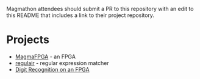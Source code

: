 Magmathon attendees should submit a PR to this repository with an edit to this
README that includes a link to their project repository.

# Projects
* [MagmaFPGA](https://github.com/dillonhuff/MagmaFPGA) - an FPGA 
* [regulair](https://github.com/willcrichton/regulair/tree/magma-example) - regular expression matcher
* [Digit Recognition on an FPGA](./digits_recognition/README.md)
